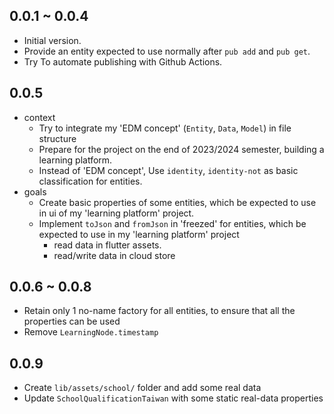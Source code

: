 ## 0.0.1 ~ 0.0.4
- Initial version.
- Provide an entity expected to use normally after `pub add` and `pub get`.
- Try To automate publishing with Github Actions.

## 0.0.5
- context
  - Try to integrate my 'EDM concept' (`Entity`, `Data`, `Model`) in file structure
  - Prepare for the project on the end of 2023/2024 semester, building a learning platform.
  - Instead of 'EDM concept', Use `identity`, `identity-not` as basic classification for entities.
- goals
  - Create basic properties of some entities, which be expected to use in ui of my 'learning platform' project.
  - Implement `toJson` and `fromJson` in 'freezed' for entities, which be expected to use in my 'learning platform' project
    - read data in flutter assets.
    - read/write data in cloud store

## 0.0.6 ~ 0.0.8
- Retain only 1 no-name factory for all entities, to ensure that all the properties can be used
- Remove `LearningNode.timestamp`

## 0.0.9
- Create `lib/assets/school/` folder and add some real data
- Update `SchoolQualificationTaiwan` with some static real-data properties